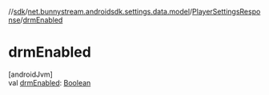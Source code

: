 //[sdk](../../../index.md)/[net.bunnystream.androidsdk.settings.data.model](../index.md)/[PlayerSettingsResponse](index.md)/[drmEnabled](drm-enabled.md)

# drmEnabled

[androidJvm]\
val [drmEnabled](drm-enabled.md): [Boolean](https://kotlinlang.org/api/latest/jvm/stdlib/kotlin/-boolean/index.html)
